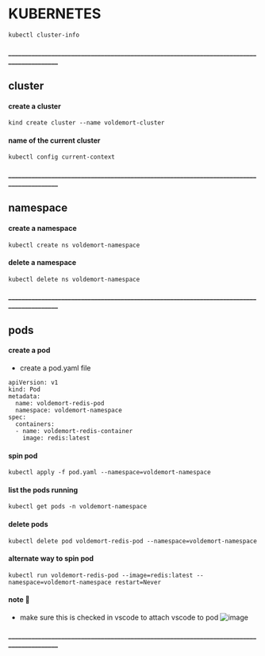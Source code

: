 # KUBERNETES
```
kubectl cluster-info
```
#### __________________________________________________________________________________________
## cluster
#### create a cluster
```
kind create cluster --name voldemort-cluster
```
#### name of the current cluster
```
kubectl config current-context
```
#### __________________________________________________________________________________________

## namespace
#### create a namespace
```
kubectl create ns voldemort-namespace
```
#### delete a namespace
```
kubectl delete ns voldemort-namespace
```
#### __________________________________________________________________________________________
## pods
#### create a pod
- create a pod.yaml file
```
apiVersion: v1
kind: Pod
metadata:
  name: voldemort-redis-pod
  namespace: voldemort-namespace
spec:
  containers:
  - name: voldemort-redis-container
    image: redis:latest
```
#### spin pod
```
kubectl apply -f pod.yaml --namespace=voldemort-namespace
```
#### list the pods running
```
kubectl get pods -n voldemort-namespace
```
#### delete pods
```
kubectl delete pod voldemort-redis-pod --namespace=voldemort-namespace
```
#### alternate way to spin pod
```
kubectl run voldemort-redis-pod --image=redis:latest --namespace=voldemort-namespace restart=Never
```
#### note 🔴
- make sure this is checked in vscode to attach vscode to pod
![image](https://github.com/user-attachments/assets/08877ed3-884f-4c1d-b411-23a402d06a25)
#### __________________________________________________________________________________________

